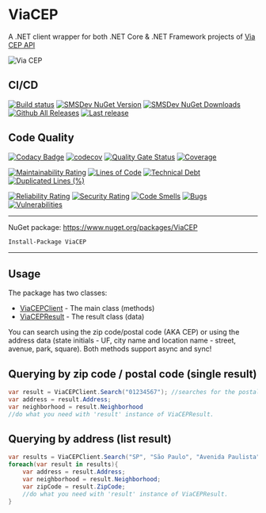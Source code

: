 # ViaCEP

A .NET client wrapper for both .NET Core & .NET Framework projects of [Via CEP API](https://viacep.com.br)

![Via CEP](https://raw.githubusercontent.com/guibranco/viacep/master/logo.png)

## CI/CD

[![Build status](https://ci.appveyor.com/api/projects/status/9jnsy1e08jhyxl7j?svg=true)](https://ci.appveyor.com/project/guibranco/9jnsy1e08jhyxl7j)
[![SMSDev NuGet Version](https://img.shields.io/nuget/v/ViaCEP.svg?style=flat)](https://www.nuget.org/packages/ViaCEP/)
[![SMSDev NuGet Downloads](https://img.shields.io/nuget/dt/ViaCEP.svg?style=flat)](https://www.nuget.org/packages/ViaCEP/)
[![Github All Releases](https://img.shields.io/github/downloads/guibranco/ViaCEP/total.svg?style=flat)](https://github.com/guibranco/ViaCEP)
[![Last release](https://img.shields.io/github/release-date/guibranco/ViaCEP.svg?style=flat)](https://github.com/guibranco/ViaCEP)

## Code Quality

[![Codacy Badge](https://api.codacy.com/project/badge/Grade/ed3ad9dbaf5e4ac5b51390a69fcdeea5)](https://www.codacy.com/manual/guilherme_9/ViaCEP?utm_source=github.com&amp;utm_medium=referral&amp;utm_content=guibranco/ViaCEP&amp;utm_campaign=Badge_Grade)
[![codecov](https://codecov.io/gh/guibranco/SMSDev/branch/master/graph/badge.svg)](https://codecov.io/gh/guibranco/SMSDev)
[![Quality Gate Status](https://sonarcloud.io/api/project_badges/measure?project=guibranco_ViaCEP&metric=alert_status)](https://sonarcloud.io/dashboard?id=guibranco_ViaCEP)
[![Coverage](https://sonarcloud.io/api/project_badges/measure?project=guibranco_ViaCEP&metric=coverage)](https://sonarcloud.io/dashboard?id=guibranco_ViaCEP)

[![Maintainability Rating](https://sonarcloud.io/api/project_badges/measure?project=guibranco_ViaCEP&metric=sqale_rating)](https://sonarcloud.io/dashboard?id=guibranco_ViaCEP)
[![Lines of Code](https://sonarcloud.io/api/project_badges/measure?project=guibranco_ViaCEP&metric=ncloc)](https://sonarcloud.io/dashboard?id=guibranco_ViaCEP)
[![Technical Debt](https://sonarcloud.io/api/project_badges/measure?project=guibranco_ViaCEP&metric=sqale_index)](https://sonarcloud.io/dashboard?id=guibranco_ViaCEP)
[![Duplicated Lines (%)](https://sonarcloud.io/api/project_badges/measure?project=guibranco_ViaCEP&metric=duplicated_lines_density)](https://sonarcloud.io/dashboard?id=guibranco_ViaCEP)

[![Reliability Rating](https://sonarcloud.io/api/project_badges/measure?project=guibranco_ViaCEP&metric=reliability_rating)](https://sonarcloud.io/dashboard?id=guibranco_ViaCEP)
[![Security Rating](https://sonarcloud.io/api/project_badges/measure?project=guibranco_ViaCEP&metric=security_rating)](https://sonarcloud.io/dashboard?id=guibranco_ViaCEP)
[![Code Smells](https://sonarcloud.io/api/project_badges/measure?project=guibranco_ViaCEP&metric=code_smells)](https://sonarcloud.io/dashboard?id=guibranco_ViaCEP)
[![Bugs](https://sonarcloud.io/api/project_badges/measure?project=guibranco_ViaCEP&metric=bugs)](https://sonarcloud.io/dashboard?id=guibranco_ViaCEP)
[![Vulnerabilities](https://sonarcloud.io/api/project_badges/measure?project=guibranco_ViaCEP&metric=vulnerabilities)](https://sonarcloud.io/dashboard?id=guibranco_ViaCEP)

---

NuGet package: https://www.nuget.org/packages/ViaCEP

```ps
Install-Package ViaCEP
```

---

## Usage

The package has two classes:

- [ViaCEPClient](https://github.com/guibranco/ViaCEP/blob/master/ViaCEP/ViaCEPClient.cs) - The main class (methods)
- [ViaCEPResult](https://github.com/guibranco/ViaCEP/blob/master/ViaCEP/VIaCEPResult.cs) - The result class (data)

You can search using the zip code/postal code (AKA CEP) or using the address data (state initials - UF, city name and location name - street, avenue, park, square). Both methods support async and sync!

## Querying by zip code / postal code (single result)

```cs
var result = ViaCEPClient.Search("01234567"); //searches for the postal code 01234-567
var address = result.Address;
var neighborhood = result.Neighborhood
//do what you need with 'result' instance of ViaCEPResult.
```

## Querying by address (list result)

```cs
var results = ViaCEPClient.Search("SP", "São Paulo", "Avenida Paulista"); //search for the Avenida Paulista in São Paulo / SP
foreach(var result in results){
    var address = result.Address;
    var neighborhood = result.Neighborhood;
    var zipCode = result.ZipCode;
    //do what you need with 'result' instance of ViaCEPResult.
}
```
